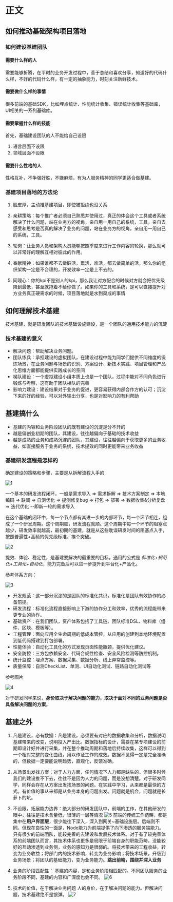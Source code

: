 # 正文

## 如何推动基础架构项目落地

### 如何建设基建团队

#### 需要什么样的人

需要能够折腾，在平时的业务开发过程中，善于总结和喜欢分享，知道好的代码什么样，不好的代码什么样，有一定的抽象能力，时刻关注新鲜技术。

#### 需要做什么样的事情

很多前端的基础SDK，比如埋点统计、性能统计收集、错误统计收集等基础库，UI相关的一系列基础库。

#### 需要掌握什么样的技能

首先，基础建设团队的人不能给自己设限

1. 语言层面不设限
2. 领域层面不设限

#### 需要什么性格的人

性格互补，不争强好胜，不嫌麻烦，有为人服务精神的同学更适合做基建。

### 基建项目落地的方法论

1. 脸皮厚，主动推基建项目，即使被拒绝也没关系

2. 亲耕策略：每个推广者必须自己熟悉并使用过，真正的体会这个工具或者系统解决了什么问题，站在业务方的视角，亲自用一用自己的系统，工具，亲自去感受和思考是否真的解决了业务的问题，站在业务方的视角，亲自用一用自己的系统，工具。

3. 轮岗：让业务人员和架构人员能够按照季度来进行工作内容的轮换，那么就可以非常好的理解互相对彼此的作用。

4. 奉献精神：如果谁都不去做脏活，累活，难活，都去做简单的活，那么你的组织架构一定是不合理的，开发效率一定是上不去的。

5. 同理心：你的kpi不是别人的kpi，那么我让对方配合的时候对方就会把优先级降到最低，甚至就拖着不给你做了。如果你的工具和系统，是可以直接提升对方业务真正硬需求的时候，项目落地就是水到渠成的事情

## 如何理解技术基建

技术基建，就是研发团队的技术基础设施建设，是一个团队的通用技术能力的沉淀

### 技术基建的意义

* 解决问题：帮助解决业务问题。
* 团队练兵：承担建设的虚拟团队，在建设过程中能为同学们提供不同维度的锻炼场景，在业务问题与场景的识别、方案设计、新技术实践、项目管理和产品化思维方面都能提供实践成长的空间
* 梯队建设：一个虚拟建设小组本质上也是一个团队，过程中能对不同角色进行锻炼与考察，这有助于团队梯队的完善
* 影响力建设：建设结果对于业务的促进，更容易获得内部合作方的认可；沉淀下来的好的经验，可以对外输出分享，也是对影响力的有利帮助

## 基建搞什么

* 基建的内容和业务阶段团队的既有建设的沉淀是分不开的
* 越是偏创业初期的团队，其建设，往往越偏向于基础的技术收益
* 越是成熟的业务和成熟沉淀的团队，其建设，往往越偏向于获取更多的业务收益，如直接服务于业务的系统，技术提效的同时更能带来业务收益

### 基建研发流程是怎样的

确定建设的策略和步骤，主要是从拆解流程入手的

![1](./img/1.png)

一个基本的研发流程闭环，一般是需求导入 => 需求拆解 => 技术方案制定 => 本地编码 => 联调 => 自测优化 => 提测修复bug => 打包 => 部署 => 数据收集&分析复盘 => 迭代优化 --即新一轮的需求导入

在这个基础的闭环中，每一个节点都有其进一步的内部环节，每一个环节相连，组成了一个研发周期。这个周期顺，研发流程就顺。这个周期中每一个环节的阻塞点越少，研发效率就越高，最初期的基建，就是从这些耽误研发时间的阻塞点入手，按照普遍性+高频的优先级标准，挨个突破。

![2](./img/2.png)

提效、体验、稳定性，是基建要解决的最重要的目标，通用的公式是 *标准化+规范化+工具化+自动化*，能力完备后可以进一步提升到平台化+产品化。

参考体系方向：

![3](./img/3.png)

* 开发规范：这一部分沉淀的是团队的标准化共识，标准化是团队有效协作的必备前提。
* 研发流程：标准化流程直接影响上下游的协作分工和效率，优秀的流程能带来更专业的协作。
* 基础资产：在我们团队，资产体系包括了工具链、团队标准DSL、物料库（组件、区块、模板等）。
* 工程管理：面向应用全生命周期的低成本管控，从应用的创建到本地环境配置到低代码搭建到打包部署。
* 性能体验：自动化工具化的方式发现页面性能瓶颈，提供优化建议。
* 安全防控：三方包依赖安全、代码合规性检查、安全风险检测等防控机制。
* 统计监控：埋点方案、数据采集、数据分析、线上异常监控等。
* 质量保障：自测CheckList、单测、UI自动化测试、链路自动化测试等

参考图片

![4](./img/4.png)

对于研发同学来说，**身价取决于解决问题的能力，取决于面对不同的业务问题是否具备解决问题的方案**。

## 基建之外

1. 凡是建设，必有数据：凡是建设，必须要有对应的数据收集和分析，数据说明基建带来的改变，说明投入产出比。数据指标的设计，需要在某专项建设的前期即设计好并进行采集，并在整个推动周期和落地后持续收集，这样可以得到一个相对完整的变化曲线，用以作证工作的成效。数据不见得一定是完全准确的，但数据一定要能说明趋势，直观化，反馈准确。

2. 从场景出发找方案：对于人力方面，任何情况下人力都是缺失的。但很多时候我们的建设推不下去，往往不是因为人力的问题，而是没想清楚。对于研发同学，同样会存在从方案出发找场景的问题。在实践中学习，从来都是最快的方式。有价值的事从来都是从业务本身的问题出发。问题就是机会，问题就是长萝卜的坑。

3. 不设限，拓展能力边界：绝大部分的研发团队中，前端的工作，在其他研发的眼中，往往是技术含量低，很薄的一层等情况
    ![5](./img/5.png)
    前端的传统工作范畴，都是集中在**用户界面层**，很少能往下深入，深入到网关~基础设施层。后端则不同。但现在良性的一面是，Node能力为前端提供了向下渗透的服务端能力。
    只有很少的前端团队，能较完善的去建设和发展技术体系。对于有了较完善体系的前端团队而言，其技术体系也更多是局限于前端自身的职能范畴，没能较好的互动渗透到业务侧，业务的感知力是很弱的。将技术带来的工程收益，转变为业务收益；将部门内的技术影响，转变为业务影响；将技术场景，升级到业务场景；将团队的基础能力，变为业务能力。**跳出前端，围绕并深入业务**

4. 业务的阶段匹配性：
    基建的内容，是和业务阶段相匹配的。不同团队服务的业务阶段不同，基建的内容和广深度也会不同。
    ![6](./img/6.png)

5. 技术的价值，在于解决业务问题
    人的身价，在于解决问题的能力。但解决问题，技术基建绝不是银弹。
    ![7](./img/7.png)